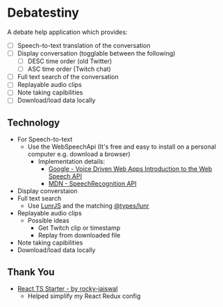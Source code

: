 # Debatestiny

A debate help application which provides:
- [ ] Speech-to-text translation of the conversation
- [ ] Display conversation (togglable between the following)
    - [ ] DESC time order (old Twitter)
    - [ ] ASC time order (Twitch chat)
- [ ] Full text search of the conversation
- [ ] Replayable audio clips
- [ ] Note taking capibilities
- [ ] Download/load data locally

## Technology

- For Speech-to-text
    - Use the WebSpeechApi (It's free and easy to install on a personal computer e.g. download a browser)
        - Implementation details:
            - [Google - Voice Driven Web Apps Introduction to the Web Speech API](https://developers.google.com/web/updates/2013/01/Voice-Driven-Web-Apps-Introduction-to-the-Web-Speech-API)
            - [MDN - SpeechRecognition API](https://developer.mozilla.org/en-US/docs/Web/API/SpeechRecognition)
- Display converstaion
- Full text search
    - Use [LunrJS](https://lunrjs.com/) and the matching [@types/lunr](https://github.com/DefinitelyTyped/DefinitelyTyped/tree/master/types/lunr)
- Replayable audio clips
    - Possible ideas
        - Get Twitch clip or timestamp
        - Replay from downloaded file
- Note taking capibilities
- Download/load data locally

## Thank You

- [React TS Starter - by rocky-jaiswal](https://github.com/rocky-jaiswal/react-ts-starter)
    - Helped simplify my React Redux config
